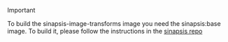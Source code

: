 > [!IMPORTANT]
> To build the sinapsis-image-transforms image you need
the sinapsis:base image. To build it, please follow the instructions in
the [sinapsis repo](https://github.com/Sinapsis-ai/sinapsis?tab=readme-ov-file#docker)